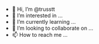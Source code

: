 - 👋 Hi, I’m @trusstt
- 👀 I’m interested in ...
- 🌱 I’m currently learning ...
- 💞️ I’m looking to collaborate on ...
- 📫 How to reach me ...

<!---
trusstt/trusstt is a ✨ special ✨ repository because its `README.md` (this file) appears on your GitHub profile.
You can click the Preview link to take a look at your changes.
--->
